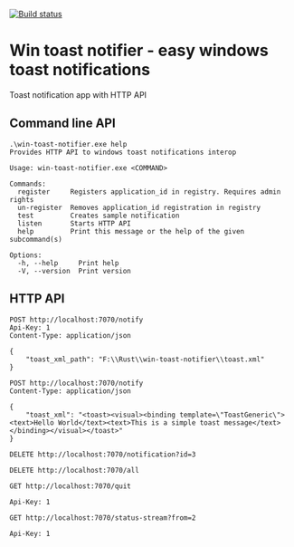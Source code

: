 [![Build status](https://github.com/vadimart92/win-toast-notifier/actions/workflows/rust.yml/badge.svg)](https://github.com/vadimart92/win-toast-notifier/actions/workflows/rust.yml)

# Win toast notifier - easy windows toast notifications
Toast notification app with HTTP API

## Command line API
```
.\win-toast-notifier.exe help
Provides HTTP API to windows toast notifications interop

Usage: win-toast-notifier.exe <COMMAND>

Commands:
  register     Registers application_id in registry. Requires admin rights
  un-register  Removes application_id registration in registry
  test         Creates sample notification
  listen       Starts HTTP API
  help         Print this message or the help of the given subcommand(s)

Options:
  -h, --help     Print help
  -V, --version  Print version
```

## HTTP API
```http request
POST http://localhost:7070/notify
Api-Key: 1
Content-Type: application/json

{
    "toast_xml_path": "F:\\Rust\\win-toast-notifier\\toast.xml"
}
```

```http request
POST http://localhost:7070/notify
Content-Type: application/json

{
    "toast_xml": "<toast><visual><binding template=\"ToastGeneric\"><text>Hello World</text><text>This is a simple toast message</text></binding></visual></toast>"
}
```

```http request
DELETE http://localhost:7070/notification?id=3
```

```http request
DELETE http://localhost:7070/all
```

```http request
GET http://localhost:7070/quit

Api-Key: 1
```

```http request
GET http://localhost:7070/status-stream?from=2

Api-Key: 1
```
